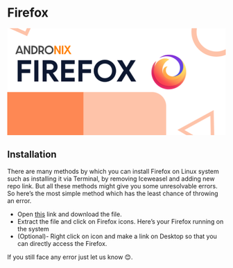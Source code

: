 # Firefox

![](../../.gitbook/assets/firefox_banner.png)

## Installation

There are many methods by which you can install Firefox on Linux system such as installing it via Terminal, by removing Iceweasel and adding new repo link. But all these methods might give you some unresolvable errors. So here’s the most simple method which has the least chance of throwing an error.

* Open [this](https://www.mozilla.org/en-US/firefox/new/) link and download the file.
*  Extract the file and click on Firefox icons. Here’s your Firefox running on the system
* \(Optional\)- Right click on icon and make a link on Desktop so that you can directly access the Firefox.

If you still face any error just let us know 😊.

